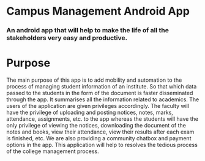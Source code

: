 # Campus Management Android App

<h3>An android app that will help to make the life of all the stakeholders very easy and productive.</h3>

# Purpose
The main purpose of this app is to add mobility and automation to the process of managing student information of an institute. So that which data passed to the students in the form of the document is faster disseminated through the app. It summarises all the information related to academics. The users of the application are given privileges accordingly. The faculty will have the privilege of uploading and posting notices, notes, marks, attendance, assignments, etc. to the app whereas the students will have the only privilege of viewing the notices, downloading the document of the notes and books, view their attendance, view their results after each exam is finished, etc. We are also providing a community chatbox and payment options in the app. This application will help to resolves the tedious process of the college management process.
